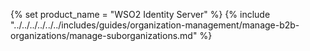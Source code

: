{% set product_name = "WSO2 Identity Server" %}
{% include "../../../../../../includes/guides/organization-management/manage-b2b-organizations/manage-suborganizations.md" %}